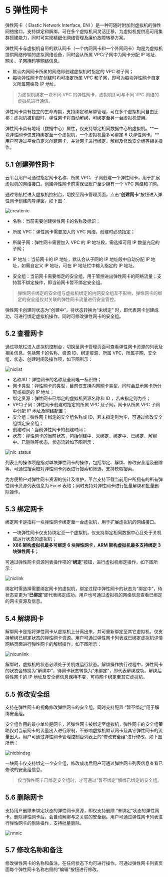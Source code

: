# 5 弹性网卡

弹性网卡（ Elastic Network Interface, ENI ）是一种可随时附加到虚拟机的弹性网络接口，支持绑定和解绑，可在多个虚拟机间灵活迁移，为虚拟机提供高可用集群搭建能力，同时可实现精细化网络管理及廉价故障转移方案。

弹性网卡与虚拟机自带的默认网卡（一个内网网卡和一个外网网卡）均是为虚拟机提供网络传输的虚拟网络设备，同时会从所属 VPC/子网中为网卡分配 IP 地址、网关、子网掩码等网络信息。

* 默认内网网卡所属的网络即创建虚拟机时指定的 VPC 和子网；
* 每块弹性网卡在创建时均可指定所属 VPC 和子网，即可为每块弹性网卡自定义所属网络及 IP 地址。

> 为虚拟机绑定一块不同 VPC 的弹性网卡，虚拟机即可与不同 VPC 网络的虚拟机进行通信。

弹性网卡具有独立的生命周期，支持绑定和解绑管理，可在多个虚拟机间自由迁移；虚拟机被销毁时，弹性网卡将自动解绑，可绑定至另一台虚拟机使用。

弹性网卡具有地域（数据中心）属性，仅支持绑定相同数据中心的虚拟机。**一块弹性网卡仅支持绑定至一个虚拟机，一个虚拟机最多可绑定 6 块弹性网卡。**用户可通过平台自定义创建网卡，并对网卡进行绑定、解绑及修改安全组等相关操作。

## 5.1 创建弹性网卡

云平台用户可通过指定网卡名称、所属 VPC、子网创建一个弹性网卡，用于扩展虚拟机的网络接口。创建弹性网卡前需保证账户至少拥有一个 VPC 网络和子网。

通过导航栏进入虚拟机控制台，切换至网卡管理页面，点击“**创建网卡**”按钮进入弹性网卡创建向导弹窗，如下图：

![createnic](createnic.png)

* 名称：当前需要创建弹性网卡的名称及标识；

* 所属 VPC：弹性网卡需要加入的 VPC 网络，创建时必须指定；
* 所属子网：弹性网卡需要加入 VPC 的 IP 地址段，需选择可用 IP 数量充足的子网；
* IP 地址：当前网卡的 IP 地址，默认会从子网的 IP 地址段中自动分配 IP 地址，如需自定义 IP 地址，可在 IP 地址栏中输入指定的 IP 地址。
* 安全组：当前网卡需要绑定的安全组，用于管控进出弹性网卡的网络流量；支持暂不绑定操作，即当前网卡暂不绑定安全组。

> 弹性网卡绑定的安全组与虚拟机绑定的内网安全组互不影响，弹性网卡的绑定的安全组仅对关联的弹性网卡流量进行安全管控。

弹性网卡创建时状态为“创建中”，待状态转换为“未绑定” 时，即代表网卡创建成功，可进行绑定虚拟机操作，同时可修改弹性网卡的安全组。

## 5.2 查看网卡

通过导航栏进入虚拟机控制台，切换至网卡管理页面可查看弹性网卡资源的列表及相关信息，包括网卡的名称、资源 ID、绑定资源、所属 VPC、所属子网、安全组、状态、创建时间及操作项，如下图所示：

![niclist](niclist.png)

* 名称/ID：弹性网卡的名称及全局唯一标识符；
* 网卡类型：弹性网卡的类型，目前仅支持内网网卡类型，同时会显示网卡所分配或指定的 IP 地址；
* 绑定资源：弹性网卡已绑定的虚拟机资源名称和 ID ，若未指定则为空；
* VPC/子网：弹性网卡创建时指定的所属 VPC  及子网，网卡从所属 VPC 子网中分配 IP 地址及网络配置；
* 安全组：弹性网卡绑定的安全组名称或 ID，若未指定则为空，可通过修改安全组绑定安全组；
* 创建时间：当前弹性网卡的创建时间；
* 状态：弹性网卡的当前状态，包括创建中、未绑定、绑定中、已绑定、解绑中、已删除等状态，状态流转如下图所示：

![nic_status](nic_status.png)

列表上的操作项是指对单块弹性网卡的操作，包括绑定、解绑、修改安全组及删除等，可通过搜索框对弹性网卡列表进行搜索和筛选，支持模糊搜索。

为方便租户对弹性网卡资源的统计及维护，平台支持下载当前用户所拥有的所有弹性网卡资源列表信息为 Excel  表格；同时支持对弹性网卡进行批量解绑和批量删除操作。

## 5.3 绑定网卡

绑定网卡是指将一块弹性网卡绑定至一台虚拟机，用于扩展虚拟机的网络接口。

* 一块弹性网卡仅支持绑定至一个虚拟机，仅支持绑定相同数据中心且处于关机或运行状态的虚拟机；
* **X86 架构虚拟机最多可绑定 6 块弹性网卡，ARM 架构虚拟机最多支持绑定 3 块弹性网卡；**

可通过弹性网卡资源列表操作项的“**绑定**”按钮，进行虚拟机绑定操作，如下图所示：

![niclink](niclink.png)

绑定时需选择需要绑定网卡的虚拟机，绑定过程中弹性网卡的状态为“绑定中”，待状态变更为“**已绑定**”即代表绑定成功，用户也可通过虚拟机的网络信息查看已绑定的网卡资源及信息。

## 5.4 解绑网卡

解绑网卡是指将弹性网卡从虚拟机上分离出来，并可重新绑定至其它虚拟机，仅支持解绑已绑定状态的弹性网卡资源。用户可通过弹性网卡列表或已绑定虚拟机详情网络页面进行弹性网卡的解绑操作，如下图所示：

![nicunlink](nicunlink.png)

解绑时，虚拟机的状态必须处于关机或运行状态。解绑操作执行过程中，弹性网卡的状态会转换为“解绑中”，待网卡状态转换为“未绑定”，即代表解绑成功。解绑后弹性网卡的 IP 地址及安全组信息保持不变，可将网卡绑定至其它虚拟机。

## 5.5 修改安全组

支持在弹性网卡的视角修改弹性网卡的安全组，同时支持配置 “暂不绑定”用于解绑安全组。

安全组作用的最小单位是网卡，若弹性网卡被绑定至虚拟机，弹性网卡的安全组策略仅对当前网卡的流量出入进行限制，不影响虚拟机默认网卡及其它弹性网卡的流量出入。用户可通过弹性网卡管理控制台列表上的“修改安全组”进行修改，如下图所示：

![nicbindsg](nicbindsg.png)

一块网卡仅支持绑定一个安全组，修改成功后用户可通过弹性网卡列表信息查看已修改的安全组信息。

> 仅当弹性网卡已绑定安全组时，才可通过“暂不绑定“解绑已绑定的安全组。

## 5.6 删除网卡

支持用户删除未绑定状态的弹性网卡资源，即仅支持删除 ”未绑定“状态的弹性网卡。删除弹性网卡后，会自动解绑与之关联的安全组。用户可通过弹性网卡列表进行弹性网卡的删除操作，支持批量删除。

![rmnic](rmnic.png)

## 5.7 修改名称和备注

修改弹性网卡的名称和备注，在任何状态下均可进行操作。可通过弹性网卡列表页面每个弹性网卡名称右侧的“编辑”按钮进行修改。

